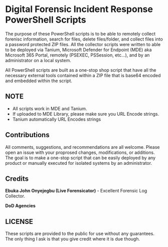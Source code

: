 # Digital Forensic Incident Response PowerShell Scripts

The purpose of these PowerShell scripts is to be able to remotely collect forenisc information, search for files, delete files/folder, and collect files into a password protected ZIP files. All the collector scripts were written to able to be deployed via Tanium, Microsoft Defender for Endpoint (MDE) aka Microsoft 365 Portal, remotely (PSEXEC, PSSession, etc...), and by an administrator on a local system.

All PowerShell scripts are built as a one-stop shop script that have all the necessary external tools contained within a ZIP file that is base64 encoded and embedded within the script.

## NOTE ##

- All scripts work in MDE and Tanium.
- If uploaded to MDE Library, please make sure you URL Encode strings.
- Tanium automatically URL Encodes strings
  
## Contributions ##

All comments, suggestions, and recommendations are all welcome. Please open an issue with your proprosed changes, modifications, or additions. The goal is to make a one-stop script that can be easily deployed by any product or manually executed for isolated systems by an administrator.

## Credits ##

**Ebuka John Onyejegbu (Live Forensicator)** - Excellent Forensic Log Collector.

**DoD Agencies**

## LICENSE ##

These scripts are provided to the public for use without any guarantees. The only thing I ask is that you give credit where it is due though.
